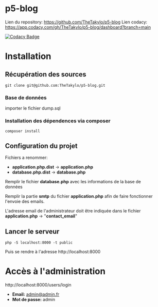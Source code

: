 # p5-blog

Lien du repository: https://github.com/TheTakylo/p5-blog
Lien codacy: https://app.codacy.com/gh/TheTakylo/p5-blog/dashboard?branch=main

[![Codacy Badge](https://api.codacy.com/project/badge/Grade/df65567d899744f19d1f255cd9e13279)](https://app.codacy.com/gh/TheTakylo/p5-blog?utm_source=github.com&utm_medium=referral&utm_content=TheTakylo/p5-blog&utm_campaign=Badge_Grade_Settings)


# Installation

## Récupération des sources

```
git clone git@github.com:TheTakylo/p5-blog.git
```

### Base de données

importer le fichier dump.sql

### Installation des dépendences via composer

```
composer install
```

## Configuration du projet

Fichiers a renommer:

- **application.php.dist** -> **application.php**
- **database.php.dist** -> **database.php**

Remplir le fichier **database.php** avec les informations de la base de données

Remplir la partie **smtp** du fichier **application.php** afin de faire fonctionner l'envoie des emails.

L'adresse email de l'administrateur doit être indiquée dans le fichier **application.php** -> "**contact_email**"

## Lancer le serveur

```
php -S localhost:8000 -t public
```

Puis se rendre à l'adresse http://localhost:8000

# Accès à l'administration

http://localhost:8000/users/login

- **Email:** admin@admin.fr
- **Mot de passe:** admin
